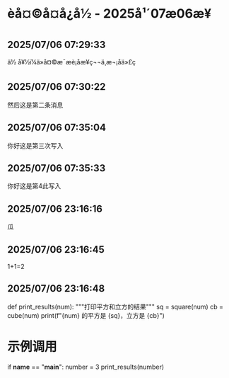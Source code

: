 # èå¤©å¤å¿å½ - 2025å¹´07æ06æ¥

## 2025/07/06 07:29:33
ä½ å¥½ï¼ä»å¤©æ¯æè¡åæ¥ç¬¬ä¸æ¬¡åä»£ç 

## 2025/07/06 07:30:22
然后这是第二条消息

## 2025/07/06 07:35:04
你好这是第三次写入

## 2025/07/06 07:35:33
你好这是第4此写入

## 2025/07/06 23:16:16
瓜

## 2025/07/06 23:16:45
1+1=2

## 2025/07/06 23:16:48
def print_results(num):
    """打印平方和立方的结果"""
    sq = square(num)
    cb = cube(num)
    print(f"{num} 的平方是 {sq}，立方是 {cb}")

# 示例调用
if __name__ == "__main__":
    number = 3
    print_results(number)
